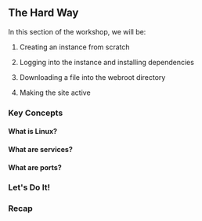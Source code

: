 ## The Hard Way

In this section of the workshop, we will be:

1. Creating an instance from scratch

2. Logging into the instance and installing dependencies

3. Downloading a file into the webroot directory

4. Making the site active

### Key Concepts

#### What is Linux?

#### What are services?

#### What are ports?

### Let's Do It!

### Recap
